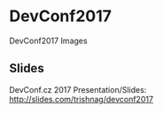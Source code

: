 # DevConf2017
DevConf2017 Images

## Slides
DevConf.cz 2017 Presentation/Slides: http://slides.com/trishnag/devconf2017
